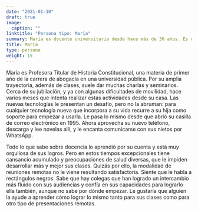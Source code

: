 ```yaml
---
date: "2021-01-10"
draft: true
image:
  caption: ""
linktitle: "Persona tipo: María"
summary: María es docente universitaria desde hace más de 30 años. Es una oradora muy buscada para charlas y seminarios. Se maneja muy bien con el correo electrónico y por Whatsapp.
title: María
type: persona
weight: 15
---
```


María es Profesora Titular de Historia Constitucional, una materia de primer año de la carrera de abogacía en una universidad pública. Por su amplia trayectoria, además de clases, suele dar muchas charlas y seminarios. Cerca de su jubilación, y ya con algunas dificultades de movilidad, hace varios meses que intenta realizar estas actividades desde su casa. Las nuevas tecnologías le presentan un desafío, pero no la abruman: para cualquier tecnología nueva que incorpora a su vida recurre a su hija como soporte para empezar a usarla. Le pasa lo mismo desde que abrió su casilla de correo electrónico en 1995. Ahora aprovecha su nuevo teléfono, descarga y lee novelas allí, y le encanta comunicarse con sus nietos por WhatsApp. 

Todo lo que sabe sobre docencia lo aprendió por su cuenta y está muy orgullosa de sus logros. Pero en estos tiempos excepcionales tiene cansancio acumulado y preocupaciones de salud diversas, que le impiden desarrollar más y mejor sus clases. Quizás por ello, la modalidad de reuniones remotas no le viene resultando satisfactoria. Siente que le habla a rectángulos negros. Sabe que hay colegas que han logrado un intercambio más fluido con sus audiencias y confía en sus capacidades para lograrlo ella también, aunque no sabe por dónde empezar. Le gustaría que alguien la ayude a aprender cómo lograr lo mismo tanto para sus clases como para otro tipo de presentaciones remotas.
